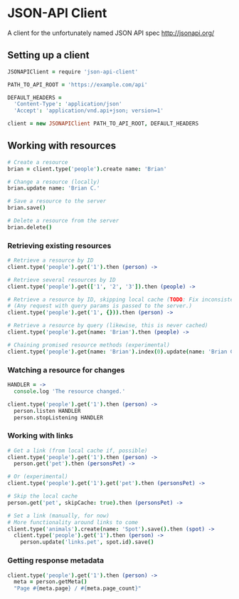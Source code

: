 # JSON-API Client

A client for the unfortunately named JSON API spec <http://jsonapi.org/>

## Setting up a client

```coffee
JSONAPIClient = require 'json-api-client'

PATH_TO_API_ROOT = 'https://example.com/api'

DEFAULT_HEADERS =
  'Content-Type': 'application/json'
  'Accept': 'application/vnd.api+json; version=1'

client = new JSONAPIClient PATH_TO_API_ROOT, DEFAULT_HEADERS
```

## Working with resources

```coffee
# Create a resource
brian = client.type('people').create name: 'Brian'

# Change a resource (locally)
brian.update name: 'Brian C.'

# Save a resource to the server
brian.save()

# Delete a resource from the server
brian.delete()
```

### Retrieving existing resources

```coffee
# Retrieve a resource by ID
client.type('people').get('1').then (person) ->

# Retrieve several resources by ID
client.type('people').get(['1', '2', '3']).then (people) ->

# Retrieve a resource by ID, skipping local cache (TODO: Fix inconsistent syntax)
# (Any request with query params is passed to the server.)
client.type('people').get('1', {})).then (person) ->

# Retrieve a resource by query (likewise, this is never cached)
client.type('people').get(name: 'Brian').then (people) ->

# Chaining promised resource methods (experimental)
client.type('people').get(name: 'Brian').index(0).update(name: 'Brian C.').save().get('name').then (briansName) ->
```

### Watching a resource for changes

```coffee
HANDLER = ->
  console.log 'The resource changed.'

client.type('people').get('1').then (person) ->
  person.listen HANDLER
  person.stopListening HANDLER
```

### Working with links

```coffee
# Get a link (from local cache if, possible)
client.type('people').get('1').then (person) ->
  person.get('pet').then (personsPet) ->

# Or (experimental)
client.type('people').get('1').get('pet').then (personsPet) ->

# Skip the local cache
person.get('pet', skipCache: true).then (personsPet) ->

# Set a link (manually, for now)
# More functionality around links to come
client.type('animals').create(name: 'Spot').save().then (spot) ->
  client.type('people').get('1').then (person) ->
    person.update('links.pet', spot.id).save()
```

### Getting response metadata

```coffee
client.type('people').get('1').then (person) ->
  meta = person.getMeta()
  "Page #{meta.page} / #{meta.page_count}"
```
